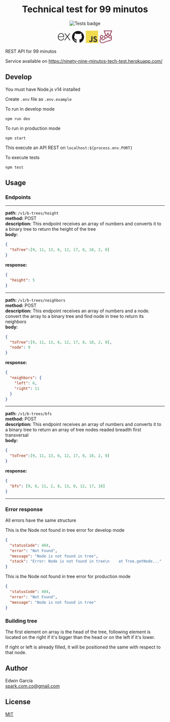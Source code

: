 <h1 align="center">Technical test for 99 minutos</h1>

<p align="center">
  <img src="https://github.com/edwintrumpet/tech-test-99minutos/workflows/CI/badge.svg" alt="Tests badge">
</p>

<p align="center">
  <img
    src="https://raw.githubusercontent.com/devicons/devicon/2809b567852a4648062a2d3e7c1c531367458c0b/icons/express/express-original.svg"
    alt="express" width="40" height="40"
  />
  <img
    src="https://raw.githubusercontent.com/devicons/devicon/2809b567852a4648062a2d3e7c1c531367458c0b/icons/github/github-original.svg"
    alt="github" width="40" height="40"
  />
  <img
    src="https://raw.githubusercontent.com/devicons/devicon/2809b567852a4648062a2d3e7c1c531367458c0b/icons/javascript/javascript-original.svg"
    alt="javascript" width="40" height="40"
  />
  <img
    src="https://raw.githubusercontent.com/devicons/devicon/9f4f5cdb393299a81125eb5127929ea7bfe42889/icons/jest/jest-plain.svg"
    alt="jest" width="40" height="40"
  />
</p>

REST API for 99 minutos

Service available on https://ninety-nine-minutos-tech-test.herokuapp.com/

## Develop

You must have Node.js v14 installed

Create `.env` file as `.env.example`

To run in develop mode

```shell
npm run dev
```

To run in production mode

```shell
npm start
```

This execute an API REST on `localhost:${process.env.PORT}`

To execute tests

```shell
npm test
```

## Usage

### Endpoints

---
**path:** `/v1/b-trees/height`  
**method:** POST  
**description:** This endpoint receives an array of numbers and converts it to a
binary tree to return the height of the tree  
**body:**
```json
{
  "toTree":[9, 11, 13, 6, 12, 17, 8, 18, 2, 0]
}
```
**response:**
```json
{
  "height": 5
}
```

---
**path:** `/v1/b-trees/neighbors`  
**method:** POST  
**description:** This endpoint receives an array of numbers and a node.
convert the array to a binary tree and find node in tree to return its
neighbors  
**body:**
```json
{
  "toTree":[9, 11, 13, 6, 12, 17, 8, 18, 2, 0],
  "node": 9
}
```
**response:**
```json
{
  "neighbors": {
    "left": 6,
    "right": 11
  }
}
```

---
**path:** `/v1/b-trees/bfs`  
**method:** POST  
**description:** This endpoint receives an array of numbers and converts it to a
binary tree to return an array of tree nodes readed breadth first transversal  
**body:**
```json
{
  "toTree":[9, 11, 13, 6, 12, 17, 8, 18, 2, 0]
}
```
**response:**
```json
{
  "bfs": [9, 6, 11, 2, 8, 13, 0, 12, 17, 18]
}
```

---

### Error response

All errors have the same structure

This is the Node not found in tree error for develop mode

```json
{
  "statusCode": 404,
  "error": "Not Found",
  "message": "Node is not found in tree",
  "stack": "Error: Node is not found in tree\n    at Tree.getNode..."
}
```

This is the Node not found in tree error for production mode

```json
{
  "statusCode": 404,
  "error": "Not Found",
  "message": "Node is not found in tree"
}
```
### Building tree

The first element on array is the head of the tree, following element is
located on the right if it's bigger than the head or on the left if it's lower.

If right or left is already filled, it will be positioned the same with respect to that node.

## Author

Edwin García  
spark.com.co@gmail.com

## License

[MIT](./LICENSE)
